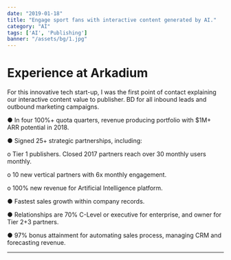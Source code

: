 ```yaml
---
date: "2019-01-18"
title: "Engage sport fans with interactive content generated by AI."
category: "AI"
tags: ['AI', 'Publishing']
banner: "/assets/bg/1.jpg"
---
```


# Experience at Arkadium

For this innovative tech start-up, I was the first point of contact explaining our interactive content value to publisher. BD  for all inbound leads and outbound marketing campaigns.

● In four 100%+ quota quarters, revenue producing portfolio with $1M+ ARR potential in 2018.

● Signed 25+ strategic partnerships, including:

o Tier 1 publishers. Closed 2017 partners reach over 30 monthly users monthly.

o 10 new vertical partners with 6x monthly engagement.

o 100% new revenue for Artificial Intelligence platform.

● Fastest sales growth within company records.

● Relationships are 70% C-Level or executive for enterprise, and owner for Tier 2+3 partners.

● 97% bonus attainment for automating sales process, managing CRM and forecasting revenue.

---

